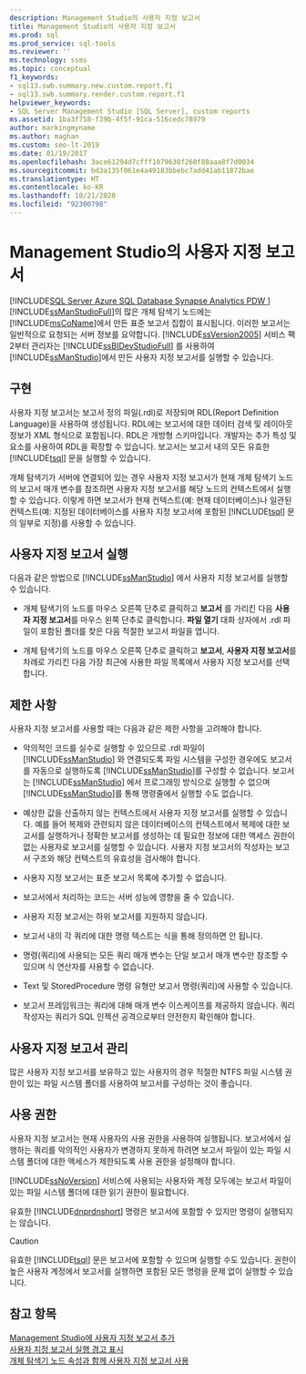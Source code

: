 ```yaml
---
description: Management Studio의 사용자 지정 보고서
title: Management Studio의 사용자 지정 보고서
ms.prod: sql
ms.prod_service: sql-tools
ms.reviewer: ''
ms.technology: ssms
ms.topic: conceptual
f1_keywords:
- sql13.swb.summary.new.custom.report.f1
- sql13.swb.summary.render.custom.report.f1
helpviewer_keywords:
- SQL Server Management Studio [SQL Server], custom reports
ms.assetid: 1ba3f758-f39b-4f5f-91ca-516cedc78979
author: markingmyname
ms.author: maghan
ms.custom: seo-lt-2019
ms.date: 01/19/2017
ms.openlocfilehash: 3ace61294d7cfff1079638f260f88aaa8f7d0034
ms.sourcegitcommit: bd3a135f061e4a49183bbebc7add41ab11872bae
ms.translationtype: HT
ms.contentlocale: ko-KR
ms.lasthandoff: 10/21/2020
ms.locfileid: "92300798"
---
```

# <a name="custom-reports-in-management-studio"></a>Management Studio의 사용자 지정 보고서
[!INCLUDE[SQL Server Azure SQL Database Synapse Analytics PDW ](../../includes/applies-to-version/sql-asdb-asdbmi-asa-pdw.md)]
[!INCLUDE[ssManStudioFull](../../includes/ssmanstudiofull-md.md)]의 많은 개체 탐색기 노드에는 [!INCLUDE[msCoName](../../includes/msconame_md.md)]에서 만든 표준 보고서 집합이 표시됩니다. 이러한 보고서는 일반적으로 요청되는 서버 정보를 요약합니다. [!INCLUDE[ssVersion2005](../../includes/ssversion2005-md.md)] 서비스 팩 2부터 관리자는 [!INCLUDE[ssBIDevStudioFull](../../includes/ssbidevstudiofull_md.md)] 를 사용하여 [!INCLUDE[ssManStudio](../../includes/ssmanstudio-md.md)]에서 만든 사용자 지정 보고서를 실행할 수 있습니다.  
  
## <a name="implementation"></a>구현  
사용자 지정 보고서는 보고서 정의 파일(.rdl)로 저장되며 RDL(Report Definition Language)을 사용하여 생성됩니다. RDL에는 보고서에 대한 데이터 검색 및 레이아웃 정보가 XML 형식으로 포함됩니다. RDL은 개방형 스키마입니다. 개발자는 추가 특성 및 요소를 사용하여 RDL을 확장할 수 있습니다. 보고서는 보고서 내의 모든 유효한 [!INCLUDE[tsql](../../includes/tsql-md.md)] 문을 실행할 수 있습니다.  
  
개체 탐색기가 서버에 연결되어 있는 경우 사용자 지정 보고서가 현재 개체 탐색기 노드의 보고서 매개 변수를 참조하면 사용자 지정 보고서를 해당 노드의 컨텍스트에서 실행할 수 있습니다. 이렇게 하면 보고서가 현재 컨텍스트(예: 현재 데이터베이스)나 일관된 컨텍스트(예: 지정된 데이터베이스를 사용자 지정 보고서에 포함된 [!INCLUDE[tsql](../../includes/tsql-md.md)] 문의 일부로 지정)를 사용할 수 있습니다.  
  
## <a name="running-a-custom-report"></a>사용자 지정 보고서 실행  
다음과 같은 방법으로 [!INCLUDE[ssManStudio](../../includes/ssmanstudio-md.md)] 에서 사용자 지정 보고서를 실행할 수 있습니다.  
  
-   개체 탐색기의 노드를 마우스 오른쪽 단추로 클릭하고 **보고서** 를 가리킨 다음 **사용자 지정 보고서**를 마우스 왼쪽 단추로 클릭합니다. **파일 열기** 대화 상자에서 .rdl 파일이 포함된 폴더를 찾은 다음 적절한 보고서 파일을 엽니다.  
  
-   개체 탐색기의 노드를 마우스 오른쪽 단추로 클릭하고 **보고서**, **사용자 지정 보고서**를 차례로 가리킨 다음 가장 최근에 사용한 파일 목록에서 사용자 지정 보고서를 선택합니다.  
  
## <a name="limitations"></a>제한 사항  
사용자 지정 보고서를 사용할 때는 다음과 같은 제한 사항을 고려해야 합니다.  
  
-   악의적인 코드를 실수로 실행할 수 있으므로 .rdl 파일이 [!INCLUDE[ssManStudio](../../includes/ssmanstudio-md.md)] 와 연결되도록 파일 시스템을 구성한 경우에도 보고서를 자동으로 실행하도록 [!INCLUDE[ssManStudio](../../includes/ssmanstudio-md.md)]를 구성할 수 없습니다. 보고서는 [!INCLUDE[ssManStudio](../../includes/ssmanstudio-md.md)] 에서 프로그래밍 방식으로 실행할 수 없으며 [!INCLUDE[ssManStudio](../../includes/ssmanstudio-md.md)]를 통해 명령줄에서 실행할 수도 없습니다.  
  
-   예상한 값을 산출하지 않는 컨텍스트에서 사용자 지정 보고서를 실행할 수 있습니다. 예를 들어 복제와 관련되지 않은 데이터베이스의 컨텍스트에서 복제에 대한 보고서를 실행하거나 정확한 보고서를 생성하는 데 필요한 정보에 대한 액세스 권한이 없는 사용자로 보고서를 실행할 수 있습니다. 사용자 지정 보고서의 작성자는 보고서 구조와 해당 컨텍스트의 유효성을 검사해야 합니다.  
  
-   사용자 지정 보고서는 표준 보고서 목록에 추가할 수 없습니다.  
  
-   보고서에서 처리하는 코드는 서버 성능에 영향을 줄 수 있습니다.  
  
-   사용자 지정 보고서는 하위 보고서를 지원하지 않습니다.  
  
-   보고서 내의 각 쿼리에 대한 명령 텍스트는 식을 통해 정의하면 안 됩니다.  
  
-   명령(쿼리)에 사용되는 모든 쿼리 매개 변수는 단일 보고서 매개 변수만 참조할 수 있으며 식 연산자를 사용할 수 없습니다.  
  
-   Text 및 StoredProcedure 명령 유형만 보고서 명령(쿼리)에 사용할 수 있습니다.  
  
-   보고서 프레임워크는 쿼리에 대해 매개 변수 이스케이프를 제공하지 않습니다. 쿼리 작성자는 쿼리가 SQL 인젝션 공격으로부터 안전한지 확인해야 합니다.  
  
## <a name="managing-custom-reports"></a>사용자 지정 보고서 관리  
많은 사용자 지정 보고서를 보유하고 있는 사용자의 경우 적절한 NTFS 파일 시스템 권한이 있는 파일 시스템 폴더를 사용하여 보고서를 구성하는 것이 좋습니다.  
  
## <a name="permissions"></a>사용 권한  
사용자 지정 보고서는 현재 사용자의 사용 권한을 사용하여 실행됩니다. 보고서에서 실행하는 쿼리를 악의적인 사용자가 변경하지 못하게 하려면 보고서 파일이 있는 파일 시스템 폴더에 대한 액세스가 제한되도록 사용 권한을 설정해야 합니다.  
  
[!INCLUDE[ssNoVersion](../../includes/ssnoversion-md.md)] 서비스에 사용되는 사용자와 계정 모두에는 보고서 파일이 있는 파일 시스템 폴더에 대한 읽기 권한이 필요합니다.  
  
유효한 [!INCLUDE[dnprdnshort](../../includes/dnprdnshort_md.md)] 명령은 보고서에 포함할 수 있지만 명령이 실행되지는 않습니다.  
  
> [!CAUTION]  
> 유효한 [!INCLUDE[tsql](../../includes/tsql-md.md)] 문은 보고서에 포함할 수 있으며 실행할 수도 있습니다. 권한이 높은 사용자 계정에서 보고서를 실행하면 포함된 모든 명령을 문제 없이 실행할 수 있습니다.  
  

  
## <a name="see-also"></a>참고 항목  
[Management Studio에 사용자 지정 보고서 추가](../../ssms/object/add-a-custom-report-to-management-studio.md)  
[사용자 지정 보고서 실행 경고 표시](../../ssms/object/unsuppress-run-custom-report-warnings.md)  
[개체 탐색기 노드 속성과 함께 사용자 지정 보고서 사용](../../ssms/object/use-custom-reports-with-object-explorer-node-properties.md)  
  
